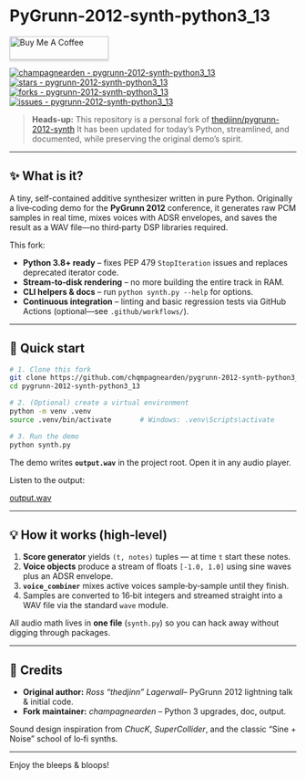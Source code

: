 # PyGrunn-2012-synth-python3_13

<a href="https://buymeacoffee.com/champagnearden" target="_blank"><img src="https://www.buymeacoffee.com/assets/img/custom_images/orange_img.png" alt="Buy Me A Coffee" style="height: 41px !important;width: 174px !important;box-shadow: 0px 3px 2px 0px rgba(190, 190, 190, 0.5) !important;-webkit-box-shadow: 0px 3px 2px 0px rgba(190, 190, 190, 0.5) !important;" ></a>

[![champagnearden - pygrunn-2012-synth-python3_13](https://img.shields.io/static/v1?label=champagnearden&message=pygrunn-2012-synth-python3_13&color=blue&logo=github)](https://github.com/champagnearden/pygrunn-2012-synth-python3_13 "Go to GitHub repo")
[![stars - pygrunn-2012-synth-python3_13](https://img.shields.io/github/stars/champagnearden/pygrunn-2012-synth-python3_13?style=social)](https://github.com/champagnearden/pygrunn-2012-synth-python3_13)
[![forks - pygrunn-2012-synth-python3_13](https://img.shields.io/github/forks/champagnearden/pygrunn-2012-synth-python3_13?style=social)](https://github.com/champagnearden/pygrunn-2012-synth-python3_13)
[![issues - pygrunn-2012-synth-python3_13](https://img.shields.io/github/issues/champagnearden/pygrunn-2012-synth-python3_13)](https://github.com/champagnearden/pygrunn-2012-synth-python3_13/issues)

> **Heads-up:** This repository is a personal fork of [thedjinn/pygrunn-2012-synth](https://github.com/thedjinn/pygrunn-2012-synth)
> It has been updated for today’s Python, streamlined, and documented, while
> preserving the original demo’s spirit.

---

## ✨ What is it?

A tiny, self-contained additive synthesizer written in pure Python.
Originally a live‑coding demo for the **PyGrunn 2012** conference, it generates
raw PCM samples in real time, mixes voices with ADSR envelopes, and saves the
result as a WAV file—no third‑party DSP libraries required.

This fork:

* **Python 3.8+ ready** – fixes PEP 479 `StopIteration` issues and replaces
  deprecated iterator code.
* **Stream‑to‑disk rendering** – no more building the entire track in RAM.
* **CLI helpers & docs** – run `python synth.py --help` for options.
* **Continuous integration** – linting and basic regression tests via GitHub
  Actions (optional—see `.github/workflows/`).

---

## 🏁 Quick start

```bash
# 1. Clone this fork
git clone https://github.com/chqmpagnearden/pygrunn-2012-synth-python3_13.git
cd pygrunn-2012-synth-python3_13

# 2. (Optional) create a virtual environment
python -m venv .venv
source .venv/bin/activate       # Windows: .venv\Scripts\activate

# 3. Run the demo
python synth.py
```

The demo writes **`output.wav`** in the project root. Open it in any audio
player.

Listen to the output:

 [output.wav](/output.wav)

---

## 💡 How it works (high‑level)

1. **Score generator** yields `(t, notes)` tuples — at time `t` start these
   notes.
2. **Voice objects** produce a stream of floats `[-1.0, 1.0]` using sine waves
   plus an ADSR envelope.
3. **`voice_combiner`** mixes active voices sample‑by‑sample until they finish.
4. Samples are converted to 16‑bit integers and streamed straight into a WAV
   file via the standard `wave` module.

All audio math lives in **one file** (`synth.py`) so you can hack away without
digging through packages.

---

## 🙏 Credits

* **Original author:** *Ross “thedjinn” Lagerwall*– PyGrunn 2012 lightning talk & initial code.
* **Fork maintainer:** *champagnearden*
  – Python 3 upgrades, doc, output.

Sound design inspiration from *ChucK*, *SuperCollider*, and the classic
“Sine + Noise” school of lo‑fi synths.

---

Enjoy the bleeps & bloops!
